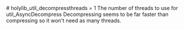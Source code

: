 <type name="holylib_util_decompressthreads" category="" is="convar">
	<summary>
		# holylib_util_decompressthreads = 1
		The number of threads to use for <page>util_AsyncDecompress</page>
		<note>
			Decompressing seems to be far faster than compressing so it won't need as many threads.  
		</note>
	</summary>
</type>